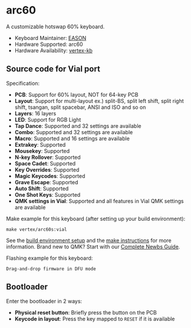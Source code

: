 # arc60

A customizable hotswap 60% keyboard.

* Keyboard Maintainer: [EASON](https://github.com/EasonQian1)
* Hardware Supported: arc60
* Hardware Availability: [vertex-kb](https://github.com/Vertex-kb)

## Source code for Vial port

Specification:

* **PCB**: Support for 60% layout, NOT for 64-key PCB
* **Layout**: Support for multi-layout ex.) split-BS, split left shift, split right shift, tsangan, split spacebar, ANSI and ISO and so on
* **Layers**: 16 layers
* **LED**: Support for RGB Light
* **Tap Dance**: Supported and 32 settings are available
* **Combo**: Supported and 32 settings are available
* **Macro**: Supported and 16 settings are available
* **Extrakey**: Supported
* **Mousekey**: Supported
* **N-key Rollover**: Supported
* **Space Cadet**: Supported
* **Key Overrides**: Supported
* **Magic Keycodes**: Supported
* **Grave Escape**: Supported
* **Auto Shift**: Supported
* **One Shot Keys**: Supported
* **QMK settings in Vial**:  Supported and all features in Vial QMK settings are available

Make example for this keyboard (after setting up your build environment):

    make vertex/arc60s:vial

See the [build environment setup](https://docs.qmk.fm/#/getting_started_build_tools) and the [make instructions](https://docs.qmk.fm/#/getting_started_make_guide) for more information. Brand new to QMK? Start with our [Complete Newbs Guide](https://docs.qmk.fm/#/newbs).

Flashing example for this keyboard:

    Drag-and-drop firmware in DFU mode

## Bootloader

Enter the bootloader in 2 ways:

* **Physical reset button**: Briefly press the button on the PCB
* **Keycode in layout**: Press the key mapped to `RESET` if it is available
